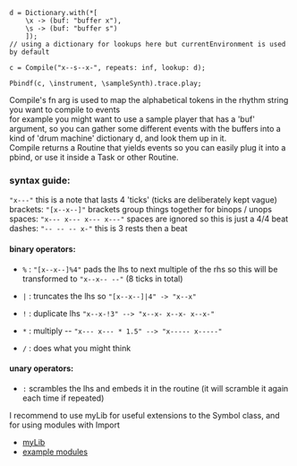 ```
d = Dictionary.with(*[
	\x -> (buf: "buffer x"),
	\s -> (buf: "buffer s")
	]);
// using a dictionary for lookups here but currentEnvironment is used by default

c = Compile("x--s--x-", repeats: inf, lookup: d);

Pbindf(c, \instrument, \sampleSynth).trace.play;
```

Compile's fn arg is used to map the alphabetical tokens in the rhythm string you want to compile to events  
for example you might want to use a sample player that has a 'buf' argument, so you can   gather some different events with the buffers into a kind of 'drum machine' dictionary d, and look them up in it.  
Compile returns a Routine that yields events so you can easily plug it into a pbind, or use it inside a Task or other Routine.

### syntax guide:

`"x---"` this is a note that lasts 4 'ticks' (ticks are deliberately kept vague)  
brackets: `"[x--x--]"` brackets group things together for binops / unops  
spaces: `"x--- x--- x--- x---"` spaces are ignored so this is just a 4/4 beat  
dashes: `"-- -- -- x-"` this is 3 rests then a beat  


#### binary operators:
* `%` : `"[x--x--]%4"` pads the lhs to next multiple of the rhs
	so this will be transformed to `"x--x-- --"` (8 ticks in total)

* `|` : truncates the lhs so `"[x--x--]|4" -> "x--x"`

* `!` : duplicate lhs `"x--x-!3" --> "x--x- x--x- x--x-"`

* `*` : multiply -- `"x--- x--- * 1.5" --> "x----- x-----"`
* `/` : does what you might think

#### unary operators:
* `:` scrambles the lhs and embeds it in the routine (it will scramble it again each time if repeated)


I recommend to use myLib for useful extensions to the Symbol class, and for using modules with Import  
* [myLib](https://github.com/Endut/myLib)
* [example modules](https://github.com/Endut/_modules)